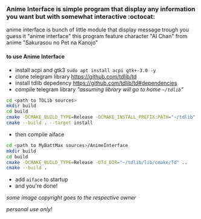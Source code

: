 ### Anime Interface is simple program that display any information you want but with somewhat interactive :octocat:
anime interface is bunch of little module that display message trough you guess it "anime interface" this program feature character "AI Chan" from anime "Sakurasou no Pet na Kanojo"

#### to use Anime Interface
* install acpi and gtk3 `sudo apt install acpi gtk+-3.0 -y`
* clone telegram library <https://github.com/tdlib/td>
* install tdlib depedency <https://github.com/tdlib/td#dependencies>
* compile telegram library _"assuming library will go to home `~/tdlib`"_
```bash
cd <path to TDLib sources>
mkdir build
cd build
cmake -DCMAKE_BUILD_TYPE=Release -DCMAKE_INSTALL_PREFIX:PATH="~/tdlib" ..
cmake --build . --target install
```
* then compile aiface
```bash
cd <path to MyBattMax sources>/AnimeInterface
mkdir build
cd build
cmake -DCMAKE_BUILD_TYPE=Release -DTd_DIR="~/tdlib/lib/cmake/Td" ..
cmake --build .
```
* add `aiface` to startup
* and you're done!

_some image copyright goes to the respective owner_

_personal use only!_
